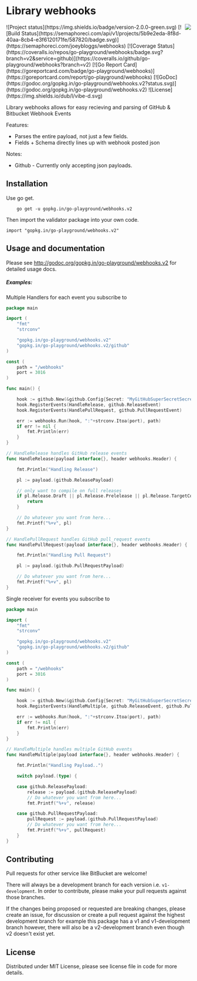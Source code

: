 Library webhooks
================
<img align="right" src="https://raw.githubusercontent.com/go-playground/webhooks/v2/logo.png">
![Project status](https://img.shields.io/badge/version-2.0.0-green.svg)
[![Build Status](https://semaphoreci.com/api/v1/projects/5b9e2eda-8f8d-40aa-8cb4-e3f6120171fe/587820/badge.svg)](https://semaphoreci.com/joeybloggs/webhooks)
[![Coverage Status](https://coveralls.io/repos/go-playground/webhooks/badge.svg?branch=v2&service=github)](https://coveralls.io/github/go-playground/webhooks?branch=v2)
[![Go Report Card](https://goreportcard.com/badge/go-playground/webhooks)](https://goreportcard.com/report/go-playground/webhooks)
[![GoDoc](https://godoc.org/gopkg.in/go-playground/webhooks.v2?status.svg)](https://godoc.org/gopkg.in/go-playground/webhooks.v2)
![License](https://img.shields.io/dub/l/vibe-d.svg)

Library webhooks allows for easy recieving and parsing of GitHub & Bitbucket Webhook Events

Features:

* Parses the entire payload, not just a few fields.
* Fields + Schema directly lines up with webhook posted json

Notes:

* Github - Currently only accepting json payloads.

Installation
------------

Use go get.

```shell
	go get -u gopkg.in/go-playground/webhooks.v2
```

Then import the validator package into your own code.

	import "gopkg.in/go-playground/webhooks.v2"

Usage and documentation
------

Please see http://godoc.org/gopkg.in/go-playground/webhooks.v2 for detailed usage docs.

##### Examples:

Multiple Handlers for each event you subscribe to
```go
package main

import (
	"fmt"
	"strconv"

	"gopkg.in/go-playground/webhooks.v2"
	"gopkg.in/go-playground/webhooks.v2/github"
)

const (
	path = "/webhooks"
	port = 3016
)

func main() {

	hook := github.New(&github.Config{Secret: "MyGitHubSuperSecretSecrect...?"})
	hook.RegisterEvents(HandleRelease, github.ReleaseEvent)
	hook.RegisterEvents(HandlePullRequest, github.PullRequestEvent)

	err := webhooks.Run(hook, ":"+strconv.Itoa(port), path)
	if err != nil {
		fmt.Println(err)
	}
}

// HandleRelease handles GitHub release events
func HandleRelease(payload interface{}, header webhooks.Header) {

	fmt.Println("Handling Release")

	pl := payload.(github.ReleasePayload)

	// only want to compile on full releases
	if pl.Release.Draft || pl.Release.Prelelease || pl.Release.TargetCommitish != "master" {
		return
	}

	// Do whatever you want from here...
	fmt.Printf("%+v", pl)
}

// HandlePullRequest handles GitHub pull_request events
func HandlePullRequest(payload interface{}, header webhooks.Header) {

	fmt.Println("Handling Pull Request")

	pl := payload.(github.PullRequestPayload)

	// Do whatever you want from here...
	fmt.Printf("%+v", pl)
}

```

Single receiver for events you subscribe to
```go
package main

import (
	"fmt"
	"strconv"

	"gopkg.in/go-playground/webhooks.v2"
	"gopkg.in/go-playground/webhooks.v2/github"
)

const (
	path = "/webhooks"
	port = 3016
)

func main() {

	hook := github.New(&github.Config{Secret: "MyGitHubSuperSecretSecrect...?"})
	hook.RegisterEvents(HandleMultiple, github.ReleaseEvent, github.PullRequestEvent) // Add as many as you want

	err := webhooks.Run(hook, ":"+strconv.Itoa(port), path)
	if err != nil {
		fmt.Println(err)
	}
}

// HandleMultiple handles multiple GitHub events
func HandleMultiple(payload interface{}, header webhooks.Header) {

	fmt.Println("Handling Payload..")

	switch payload.(type) {

	case github.ReleasePayload:
		release := payload.(github.ReleasePayload)
		// Do whatever you want from here...
		fmt.Printf("%+v", release)

	case github.PullRequestPayload:
		pullRequest := payload.(github.PullRequestPayload)
		// Do whatever you want from here...
		fmt.Printf("%+v", pullRequest)
	}
}
```

Contributing
------

Pull requests for other service like BitBucket are welcome!

There will always be a development branch for each version i.e. `v1-development`. In order to contribute, 
please make your pull requests against those branches.

If the changes being proposed or requested are breaking changes, please create an issue, for discussion
or create a pull request against the highest development branch for example this package has a
v1 and v1-development branch however, there will also be a v2-development branch even though v2 doesn't exist yet.

License
------
Distributed under MIT License, please see license file in code for more details.
